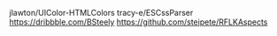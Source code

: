 jlawton/UIColor-HTMLColors
tracy-e/ESCssParser
https://dribbble.com/BSteely 
https://github.com/steipete/RFLKAspects
